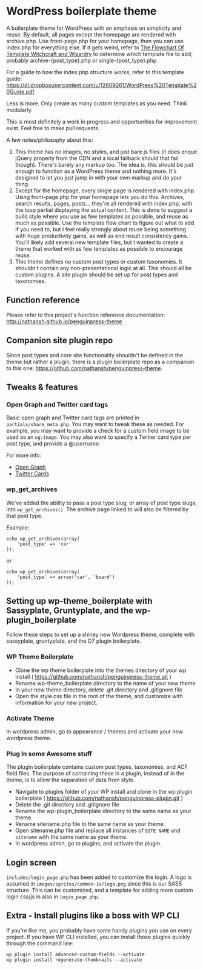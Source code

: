 # WordPress boilerplate theme

A boilerplate theme for WordPress with an emphasis on simplicity and reuse. By default, all pages except the homepage are rendered with archive.php. Use front-page.php for your homepage, then you can use index.php for everything else. If it gets weird, refer to [The Flowchart Of Template Witchcraft and Wizardry](http://codex.wordpress.org/File:wp-template-hierarchy.jpg) to determine which template file to add; probably archive-{post_type}.php or single-{post_type}.php

For a guide to how the index.php structure works, refer to this template guide: https://dl.dropboxusercontent.com/u/12609261/WordPress%20Template%20Guide.pdf

Less is more. Only create as many custom templates as you need. Think modularly.

This is most definitely a work in progress and opportunities for improvement exist. Feel free to make pull requests.

A few notes/philosophy about this:

1. This theme has no images, no styles, and just bare js files (it does enque jQuery properly from the CDN and a local fallback should that fail though). There's barely any markup too. The idea is, this should be just enough to function as a WordPress theme and nothing more. It's designed to let you just jump in with your own markup and do your thing.
2. Except for the homepage, every single page is rendered with index.php. Using front-page.php for your homepage lets you do this. Archives, search results, pages, posts... they're all rendered with index.php, with the loop partial displaying the actual content. This is done to suggest a build style where you use as few templates as possible, and reuse as much as possible. Use the template flow chart to figure out what to add if you need to, but I feel really strongly about reuse being something with huge productivity gains, as well as end result consistency gains. You'll likely add several new template files, but I wanted to create a theme that worked with as few templates as possible to encourage reuse.
3. This theme defines no custom post types or custom taxonomies. It shouldn't contain any non-presentational logic at all. This should all be custom plugins. A site plugin should be set up for post types and taxonomies.

## Function reference
Please refer to this project's function reference documentation: http://nathansh.github.io/penguinpress-theme

## Companion site plugin repo

Since post types and core site functionality shouldn't be defined in the theme but rather a plugin, there is a plugin boilerplate repo as a companion to this one: https://github.com/nathansh/penguinpress-theme.

## Tweaks & features

### Open Graph and Twitter card tags

Basic open graph and Twitter card tags are printed in `partials/share_meta.php`. You may want to tweak these as needed. For example, you may want to provide a check for a custom field image to be used as an `og:image`. You may also want to specify a Twitter card type per post type, and provide a @username.

For more info:
* [Open Graph](http://ogp.me/)
* [Twitter Cards](https://dev.twitter.com/cards/overview)

### wp_get_archives

We've added the ability to pass a post type slug, or array of post type slugs, into `wp_get_archives()`. The archive page
linked to will also be filtered by that post type.

Example:

	echo wp_get_archives(array(
		'post_type' => 'car'
	));

or

	echo wp_get_archives(array(
		'post_type' => array('car', 'board')
	));

## Setting up wp-theme_boilerplate with Sassyplate, Gruntyplate, and the wp-plugin_boilerplate

Follow these steps to set up a shiney new Wordpress theme, complete with sassyplate, gruntyplate, and the D7 plugin boilerplate.

### WP Theme Boilerplate

* Clone the wp theme boilerplate into the themes directory of your wp install ( https://github.com/nathansh/penguinpress-theme.git )
* Rename wp-theme_boilerplate directory to the name of your new theme
* In your new theme directory, delete .git directory and .gitignore file
* Open the style.css file in the root of the theme, and customize with information for your new project.

### Activate Theme
In wordpress admin, go to appearance / themes and activate your new wordpress theme.

### Plug In some Awesome stuff

The plugin boilerplate contains custom post types, taxonomies, and ACF field files. The purpose of containing these in a plugin, instead of in the theme, is to allow the separation of data from style.

* Navigate to plugins folder of your WP install and clone in the wp plugin boilerplate ( https://github.com/nathansh/penguinpress-plugin.git )
* Delete the .git directory and .gitignore file
* Rename the wp-plugin_boilerplate directory to the same name as your theme.
* Rename sitename.php file to the same name as your theme.
* Open sitename.php file and replace all instances of `SITE NAME` and `sitename` with the same name as your theme.
* In wordpress admin, go to plugins, and activate the plugin.

## Login screen

`includes/login_page.php` has been added to customize the login. A logo is assumed in `images/sprites/common-1x/logo.png` since this is our SASS structure.
This can be customized, and a template for adding more custom login css/js in also in `login_page.php`.

## Extra - Install plugins like a boss with WP CLI

If you're like me, you probably have some handy plugins you use on every project. If you have WP CLI installed, you can install those plugins quickly through the command line:

```
wp plugin install advanced-custom-fields --activate
wp plugin install regenerate-thumbnails --activate
```
